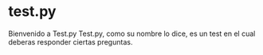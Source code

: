# test.py
Bienvenido a Test.py
Test.py, como su nombre lo dice, es un test en el cual deberas responder ciertas preguntas.
